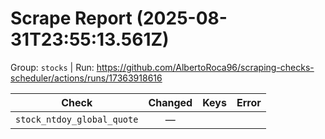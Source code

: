 # Scrape Report (2025-08-31T23:55:13.561Z)

Group: `stocks`  |  Run: https://github.com/AlbertoRoca96/scraping-checks-scheduler/actions/runs/17363918616

| Check | Changed | Keys | Error |
|---|:---:|:--|:--|
| `stock_ntdoy_global_quote` | — |  |  |
